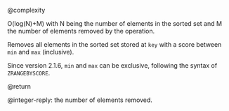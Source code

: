 @complexity

O(log(N)+M) with N being the number of elements in the sorted set and M the
number of elements removed by the operation.

Removes all elements in the sorted set stored at `key` with a score between
`min` and `max` (inclusive).

Since version 2.1.6, `min` and `max` can be exclusive, following the syntax of
`ZRANGEBYSCORE`.

@return

@integer-reply: the number of elements removed.

